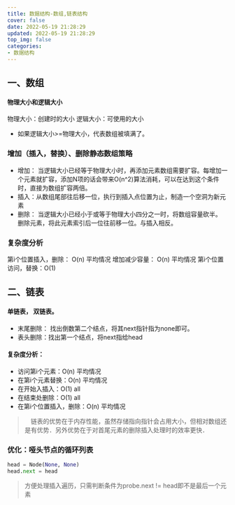 ```yaml
---
title: 数据结构-数组,链表结构
cover: false
date: 2022-05-19 21:28:29
updated: 2022-05-19 21:28:29
top_img: false
categories:
- 数据结构
---
```


## 一、数组

#### 物理大小和逻辑大小
物理大小：创建时的大小
逻辑大小：可使用的大小
* 如果逻辑大小>=物理大小，代表数组被填满了。

### 增加（插入，替换）、删除静态数组策略

* 增加： 当逻辑大小已经等于物理大小时，再添加元素数组需要扩容。每增加一个元素就扩容，添加N项的话会带来O(n^2)算法消耗，可以在达到这个条件时，直接为数组扩容两倍。
* 插入：从数组尾部往后移一位，执行到插入点位置为止，制造一个空洞为新元素
* 删除： 当逻辑大小已经小于或等于物理大小四分之一时，将数组容量砍半。
删除元素，将此元素索引后一位往前移一位。与插入相反。

### 复杂度分析
第i个位置插入，删除： O(n) 平均情况
增加减少容量： O(n) 平均情况
第i个位置访问，替换：O(1)


## 二、链表

#### 单链表， 双链表。
* 末尾删除： 找出倒数第二个结点，将其next指针指为none即可。
* 表头删除：找出第一个结点，将next指给head

#### 复杂度分析：
* 访问第i个元素：O(n) 平均情况
* 在第i个元素替换：O(n) 平均情况
* 在开始入插入：O(1) all
* 在结束处删除：O(1) all
* 在第i个位置插入，删除：O(n) 平均情况

>　链表的优势在于内存性能，虽然存储指向指针会占用大小，但相对数组还是有优势．另外优势在于对首尾元素的删除插入处理时的效率更快．

### 优化：哑头节点的循环列表
```python
head = Node(None, None)
head.next = head
```
> 方便处理插入遍历，只需判断条件为probe.next != head即不是最后一个元素





